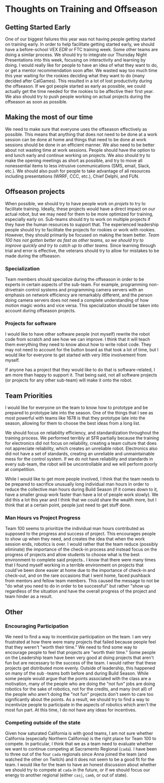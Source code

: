# Thoughts on Training and Offseason

## Getting Started Early
One of our biggest failures this year was not having people getting started on training early. In order to help facilitate getting started early, we should have a before-school VEX _EDR_ or FTC training week. Some other teams are doing a similar process. We should try to integrate our Thursday Night Presentations into this week, focusing on interactivity and learning by doing. I would really like for people to have an idea of what they want to do, or get a mentor recommendation soon after. We wasted way too much time this year waiting for the rookies deciding what they want to do (many decided after CalGames). This resulted in a lot of lost productivity during the offseason. If we got people started as early as possible, we could actually get the time needed for the rookies to be affective their first year. We also should try to push people working on actual projects during the offseason as soon as possible.

## Making the most of our time
We need to make sure that everyone uses the offseason effectively as possible. This means that anything that does not need to be done at a work session can be done at home and things that need to be done at work sessions should be done in an efficient manner. We also need to be better about not wasting time at work sessions. People should have the option to end lunch early and continue working on projects. We also should try to make the opening meetings as short as possible, and try to move all nonessential items to less intrusive communications (SMS, email, Slack, etc.). We should also push for people to take advantage of all resources including presentations (WRRF, CCC, etc.), Chief Delphi, and FUN. 

## Offseason projects
When possible, we should try to have people work on *projets* to try to facilitate training. Ideally, these projects would have a direct impact on our actual robot, but we may need for them to be more optimized for training, especially early on. Sub-teams should try to work on multiple projects if they have the human resources to support that. The experienced leadership people should try to facilitate the projects for rookies or work with rookies. However, they should primarily be focused on making the team better. *Team 100 has not gotten better as fast as other teams, so we should try to improve quickly and try to catch up to other teams.* Since learning through trial and error is effective, the veterans should try to allow for mistakes to be made during the offseason. 

### Specialization
Team members should specialize during the offseason in order to be experts in certain aspects of the sub-team. For example, programming non-drivetrain control systems and programming camera servers with an emphasis on network efficiency are remarkably different, and the person doing camera servers does not need a complete understanding of how motion magic works and vice versa. This specialization should be taken into account during offseason projects.

### Projects for software
I would like to have other software people (not myself) rewrite the robot code from scratch and see how we can improve. I think that it will teach them everything they need to know about how to write robot code. They may not need to account for the button board as that took a lot of time, but I would like for everyone to get started with very little involvement from myself.

If anyone has a project that they would like to do that is software-related, I am more than happy to support it. That being said, not all software projects (or projects for any other sub-team) will make it onto the robot.

## Team Priorities
I would like for everyone on the team to know how to prototype and be prepared to prototype late into the season. One of the things that I see as most powerful with teams like 1678 is that they prototype late into the season, allowing for them to choose the best ideas from a long list. 

We should focus on reliability efficiency, and standardization throughout the training process. We performed terribly at SFR partially because the training for electronics did not focus on reliability, creating a team culture that does not appreciate reliability, which creates an unreliable robot. Electronics also did not have a set of standards, creating an unreliable and unmaintainable mess for the control system. If we do not have reliability and standards in every sub-team, the robot will be uncontrollable and we will perform poorly at competition.

While I would like to get more people involved, I think that the team needs to be prepared to sacrifice unusually long individual man hours in order to reduce the collective man hours during Build Season (if it comes down to it, have a smaller group work faster than have a lot of people work slowly). We did this a lot this year and I think that we could share the wealth more, but I think that at a certain point, people just need to get stuff done.

### Man Hours vs Project Progress
Team 100 seems to prioritize the individual man hours contributed as supposed to the progress and success of project. This encourages people to show up when they need, and creates the idea that when the work session ends, robotics is over. I would rather that the team reduce (possibly eliminate) the importance of the check-in process and instead focus on the progress of projects and allow students to choose what is the best environment to complete said projects.. I know that there were many times that I found myself working in a terrible environment on projects that could've been done easier at home due to the importance of check-in and check-out, and on the rare occasions that I went home, faced pushback from mentors and fellow team members. This caused the message to not be "do what you need to do in order to be successful" but rather "show up regardless of the situation and have the overall progress of the project and team hinder as a result.

## Other
### Encouraging Participation
We need to find a way to incentivize participation on the team. I am very frustrated at how there were many projects that failed because people feel that they weren't "worth their time.” We need to find some way to encourage people to feel that projects are "worth their time." Some people on the Leadership team have been very good at doing projects that aren't fun but are necessary to the success of the team. I would rather that these projects get distributed more evenly. Outside of leadership, this happened on many of the sub -teams both before and during Build Season. While some people would argue that the points associated with the class are a motivation, many of the people who are doing the "not fun" jobs are doing robotics for the sake of robotics, not for the credits, and many (not all) of the people who aren't doing the "not fun" projects don't seem to care too significantly about the points. As a result, we should try to find a way to incentivize people to participate in the aspects of robotics which aren't the most fun part. At this time, I do not have any ideas for incentives. 

### Competing outside of the state
Given how saturated California is with good teams, I am not sure whether California (especially Northern California) is the right place for Team 100 to compete. In particular, I think that we as a team need to evaluate whether we want to continue competing at Sacramento Regional (`cada`). I have been to three out of the four `cada` regionals since Anna joined the team (and watched the other on Twitch) and it does not seem to be a good fit for the team. I would like for the team to have an honest discussion about whether we should try to compete at `cada` in the future, or if we should focus our energy to another regional (either `casj`, `camb`, or out of state).

